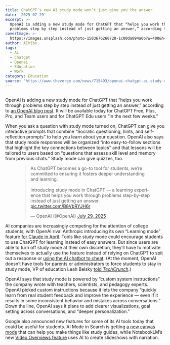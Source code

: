 ```yaml
---
title: ChatGPT’s new AI study mode won’t just give you the answer
date: '2025-07-29'
excerpt: >-
  OpenAI is adding a new study mode for ChatGPT that “helps you work through
  problems step by step instead of just getting an answer,” according to an O...
coverImage: >-
  https://images.unsplash.com/photo-1503676260728-1c00da094a0b?w=400&h=200&fit=crop&auto=format
author: AIVibe
tags:
  - Ai
  - Chatgpt
  - Openai
  - Education
  - Work
category: Education
source: 'https://www.theverge.com/news/715493/openai-chatgpt-ai-study-mode-answer'
---
```


											

						
<figure>

<img alt="" data-caption="" data-portal-copyright="" data-has-syndication-rights="1" src="https://platform.theverge.com/wp-content/uploads/sites/2/2025/02/STK155_OPEN_AI_2025_CVirgiia_C.jpg?quality=90&#038;strip=all&#038;crop=0,0,100,100" />
	<figcaption>
		</figcaption>
</figure>
<p class="has-text-align-none">OpenAI is adding a new study mode for ChatGPT that “helps you work through problems step by step instead of just getting an answer,” according to <a href="https://openai.com/index/chatgpt-study-mode/">an OpenAI blog post</a>. It will be available today for ChatGPT Free, Plus, Pro, and Team users and for ChatGPT Edu users “in the next few weeks.”</p>

<p class="has-text-align-none">When you ask a question with study mode turned on, ChatGPT can give you interactive prompts that combine “Socratic questioning, hints, and self-reflection prompts” to help you learn about your question. OpenAI also says that study mode responses will be organized “into easy-to-follow sections that highlight the key connections between topics” and that lessons will be tailored to users based on “questions that assess skill level and memory from previous chats.” Study mode can give quizzes, too.</p>

<figure class="wp-block-embed is-type-rich is-provider-twitter wp-block-embed-twitter"><div class="wp-block-embed__wrapper">
<blockquote class="twitter-tweet" data-dnt="true"><p lang="en" dir="ltr">As ChatGPT becomes a go-to tool for students, we’re committed to ensuring it fosters deeper understanding and learning.<br><br>Introducing study mode in ChatGPT — a learning experience that helps you work through problems step-by-step instead of just getting an answer. <a href="https://t.co/B8VbRYJH6r">pic.twitter.com/B8VbRYJH6r</a></p>&mdash; OpenAI (@OpenAI) <a href="https://twitter.com/OpenAI/status/1950240348695072934?ref_src=twsrc%5Etfw">July 29, 2025</a></blockquote>
</div></figure>

<p class="has-text-align-none">AI companies are increasingly competing for the attention of college students, with OpenAI rival Anthropic introducing its own “Learning mode” feature <a href="https://www.theverge.com/ai-artificial-intelligence/641193/openai-anthropic-education-tool-college">for Claude in April</a>. Tools like study mode could encourage students to use ChatGPT for learning instead of easy answers. But since users are able to turn off study mode at their own discretion, they’ll have to motivate themselves to actually use the feature instead of relying on ChatGPT to spit out a response or <a href="https://nymag.com/intelligencer/article/openai-chatgpt-ai-cheating-education-college-students-school.html?isNewSocialUser=false&amp;providerId=google.com">using the AI chatbot to cheat</a>. (At the moment, OpenAI doesn’t have tools for parents or administrators to force students to stay in study mode, VP of education Leah Belsky <a href="https://techcrunch.com/2025/07/29/openai-launches-study-mode-in-chatgpt/">told <em>TechCrunch</em></a>.)</p>

<p class="has-text-align-none">OpenAI says that study mode is powered by “custom system instructions” the company wrote with teachers, scientists, and pedagogy experts. OpenAI picked custom instructions because it lets the company “quickly learn from real student feedback and improve the experience — even if it results in some inconsistent behavior and mistakes across conversations.” Down the line, OpenAI says it plans to add clearer visualizations, goal setting across conversations, and “deeper personalization.”</p>

<p class="has-text-align-none">Google also announced new features for some of its AI tools today that could be useful for students. AI Mode in Search is getting <a href="https://www.theverge.com/news/715218/google-ai-mode-image-upload-canvas-update-students">a new canvas mode</a> that can help you make things like study guides, while NotebookLM’s new <a href="https://www.theverge.com/news/715283/google-notebooklm-video-overviews-studio-ai">Video Overviews feature</a> uses AI to create slideshows with narration.</p>
						
									

